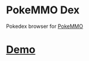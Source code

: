 # PokeMMO Dex

Pokedex browser for [PokeMMO](https://pokemmo.com/en/)

# [Demo](https://jazcash.github.io/pokemmo-dex)
